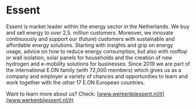 
# Essent

Essent is market leader within the energy sector in the Netherlands. We buy and sell energy to over 2,5. million customers. Moreover, we innovate continuously and support our (future) customers with sustainable and affordable energy solutions. Starting with insights and grip on energy usage, advice on how to reduce energy consumption, but also with rooftop or wall isolation, solar panels for households and the creation of new hydrogen and e-mobility solutions for businesses. Since 2019 we are part of the international E.ON family (with 72,000 members) which gives us as a company and employer a variety of chances and opportunities to learn and work together with the other 17 E.ON European countries.

Want to learn more about us? Check: [www.werkenbijessent.nl/it](www.werkenbijessent.nl/it)